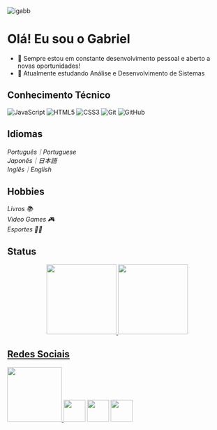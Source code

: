 <p align="left"><img src="https://komarev.com/ghpvc/?username=igabb" alt="igabb" /></p>

# Olá! Eu sou o Gabriel
- 🔭 Sempre estou em constante desenvolvimento pessoal e aberto a novas oportunidades!
- 🌱 Atualmente estudando Análise e Desenvolvimento de Sistemas

## Conhecimento Técnico
![JavaScript](https://img.shields.io/badge/-JavaScript-black?style=flat-square&logo=javascript)
![HTML5](https://img.shields.io/badge/-HTML5-E34F26?style=flat-square&logo=html5&logoColor=white)
![CSS3](https://img.shields.io/badge/-CSS3-1572B6?style=flat-square&logo=css3)
![Git](https://img.shields.io/badge/-Git-black?style=flat-square&logo=git)
![GitHub](https://img.shields.io/badge/-GitHub-181717?style=flat-square&logo=github)

## Idiomas
 <i>Português｜Portuguese</i> </br>
 <i>Japonês｜日本語</i> </br>
 <i>Inglês｜English </i> </br>
 
 ## Hobbies
 <i>Livros 📚</i> </br>
 <i>Video Games 🎮</i> </br>
 <i>Esportes 🏋️‍♂️ </i> </br>

## Status
<div align="center">
  <a href="https://github.com/igabb">
  <img height="160em" src="https://github-readme-stats.vercel.app/api?username=igabb&show_icons=true&theme=tokyonight&include_all_commits=true&count_private=true"/>
  <img height="160em" src="https://github-readme-stats.vercel.app/api/top-langs/?username=igabb&layout=compact&langs_count=7&theme=tokyonight"/>
</div>
  

## Redes Sociais 
<img height="125" src="https://cdn.streamelements.com/uploads/f88fe373-91b4-4a2f-8e6c-383f48a4b02e.gif"/> [<img height="50" src="https://img.shields.io/badge/linkedin-%230077B5.svg?&style=for-the-badge&logo=linkedin&logoColor=white" />](https://www.linkedin.com/in/gabriel-silva-profile/)
[<img height="50" src = "https://img.shields.io/badge/instagram-%23E4405F.svg?&style=for-the-badge&logo=instagram&logoColor=white">](https://www.instagram.com/gabrielzius/)
[<img height="50" src = "https://img.shields.io/badge/facebook-%231877F2.svg?&style=for-the-badge&logo=facebook&logoColor=white">](https://www.facebook.com/gabiel.silva.52/)
  
